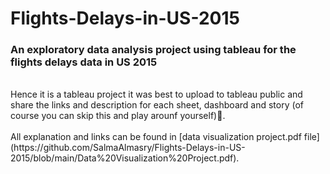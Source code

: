 # Flights-Delays-in-US-2015
### An exploratory data analysis project using tableau for the flights delays data in US 2015
<br/>
Hence it is a tableau project it was best to upload to tableau public and share the links and description for each sheet, dashboard and story 
(of course you can skip this and play arounf yourself)👏.<br/><br/>
All explanation and links can be found in [data visualization project.pdf file](https://github.com/SalmaAlmasry/Flights-Delays-in-US-2015/blob/main/Data%20Visualization%20Project.pdf).
